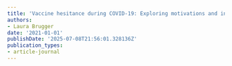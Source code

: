 ```yaml
---
title: 'Vaccine hesitance during COVID-19: Exploring motivations and incentives'
authors:
- Laura Brugger
date: '2021-01-01'
publishDate: '2025-07-08T21:56:01.328136Z'
publication_types:
- article-journal
---
```


